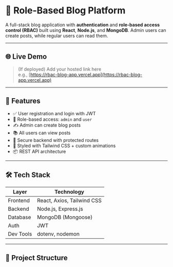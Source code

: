 # 📝 Role-Based Blog Platform

A full-stack blog application with **authentication** and **role-based access control (RBAC)** built using **React**, **Node.js**, and **MongoDB**. Admin users can create posts, while regular users can read them.

---

## 🌐 Live Demo

> (If deployed) Add your hosted link here  
> e.g., [https://rbac-blog-app.vercel.app](https://rbac-blog-app.vercel.app)

---

## 🚀 Features

- ✅ User registration and login with JWT
- 👥 Role-based access: `admin` and `user`
- ✍️ Admin can create blog posts
- 📚 All users can view posts
- 🧠 Secure backend with protected routes
- 🎨 Styled with Tailwind CSS + custom animations
- 📦 REST API architecture

---

## 🛠️ Tech Stack

| Layer       | Technology           |
|-------------|----------------------|
| Frontend    | React, Axios, Tailwind CSS |
| Backend     | Node.js, Express.js  |
| Database    | MongoDB (Mongoose)   |
| Auth        | JWT                  |
| Dev Tools   | dotenv, nodemon      |

---

## 📁 Project Structure

